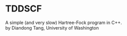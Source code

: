 # TDDSCF
A simple (and very slow) Hartree-Fock program in C++. \
by Diandong Tang, University of Washington
